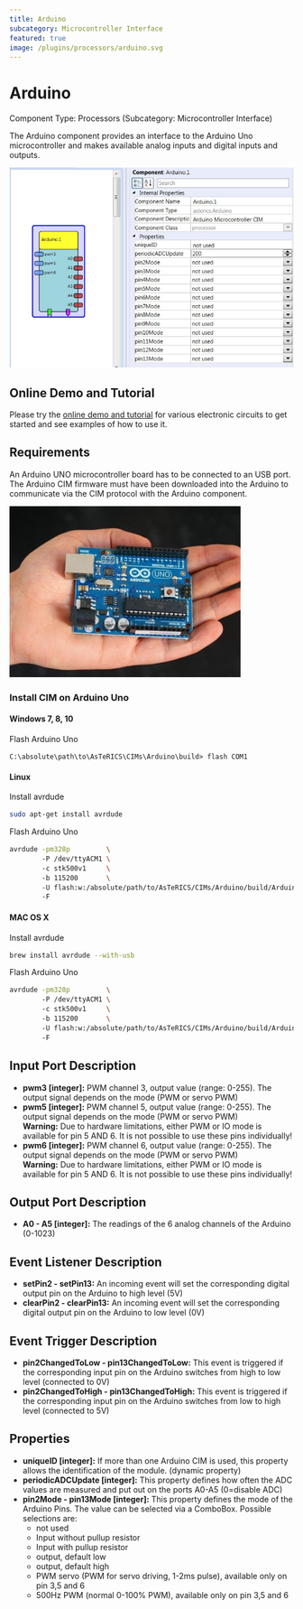 ```yaml
---
title: Arduino
subcategory: Microcontroller Interface
featured: true
image: /plugins/processors/arduino.svg
---
```


# Arduino

Component Type: Processors (Subcategory: Microcontroller Interface)

The Arduino component provides an interface to the Arduino Uno microcontroller and makes available analog inputs and digital inputs and outputs.

![Screenshot: Arduino plugin](./img/arduino.jpg "Screenshot: Arduino plugin")

## Online Demo and Tutorial

Please try the [online demo and tutorial](http://asterics.github.io/AsTeRICS/webapps/asterics-microcontroller-arduino/) for various electronic circuits to get started and see examples of how to use it.

## Requirements

An Arduino UNO microcontroller board has to be connected to an USB port. The Arduino CIM firmware must have been downloaded into the Arduino to communicate via the CIM protocol with the Arduino component.

![Arduino UNO board](./img/arduino_picture.jpg "Arduino UNO board")

### Install CIM on Arduino Uno

#### Windows 7, 8, 10

Flash Arduino Uno

```
C:\absolute\path\to\AsTeRICS\CIMs\Arduino\build> flash COM1
```

#### Linux

Install avrdude
```bash
sudo apt-get install avrdude
```

Flash Arduino Uno

```bash
avrdude -pm328p         \ 
        -P /dev/ttyACM1 \ 
        -c stk500v1     \ 
        -b 115200       \ 
        -U flash:w:/absolute/path/to/AsTeRICS/CIMs/Arduino/build/Arduino.hex \ 
        -F
```

#### MAC OS X

Install avrdude

```bash
brew install avrdude --with-usb
```

Flash Arduino Uno

```bash
avrdude -pm328p         \ 
        -P /dev/ttyACM1 \ 
        -c stk500v1     \ 
        -b 115200       \ 
        -U flash:w:/absolute/path/to/AsTeRICS/CIMs/Arduino/build/Arduino.hex \ 
        -F
```

## Input Port Description

- **pwm3 \[integer\]:** PWM channel 3, output value (range: 0-255). The output signal depends on the mode (PWM or servo PWM)
- **pwm5 \[integer\]:** PWM channel 5, output value (range: 0-255). The output signal depends on the mode (PWM or servo PWM)  
  **Warning:** Due to hardware limitations, either PWM or IO mode is available for pin 5 AND 6. It is not possible to use these pins individually!
- **pwm6 \[integer\]:** PWM channel 6, output value (range: 0-255). The output signal depends on the mode (PWM or servo PWM)  
  **Warning:** Due to hardware limitations, either PWM or IO mode is available for pin 5 AND 6. It is not possible to use these pins individually!

## Output Port Description

- **A0 - A5 \[integer\]:** The readings of the 6 analog channels of the Arduino (0-1023)

## Event Listener Description

- **setPin2 - setPin13:** An incoming event will set the corresponding digital output pin on the Arduino to high level (5V)
- **clearPin2 - clearPin13:** An incoming event will set the corresponding digital output pin on the Arduino to low level (0V)

## Event Trigger Description

- **pin2ChangedToLow - pin13ChangedToLow:** This event is triggered if the corresponding input pin on the Arduino switches from high to low level (connected to 0V)
- **pin2ChangedToHigh - pin13ChangedToHigh:** This event is triggered if the corresponding input pin on the Arduino switches from low to high level (connected to 5V)

## Properties

- **uniqueID \[integer\]:** If more than one Arduino CIM is used, this property allows the identification of the module. (dynamic property)
- **periodicADCUpdate \[integer\]:** This property defines how often the ADC values are measured and put out on the ports A0-A5 (0=disable ADC)
- **pin2Mode - pin13Mode \[integer\]:** This property defines the mode of the Arduino Pins. The value can be selected via a ComboBox. Possible selections are:
  - not used
  - Input without pullup resistor
  - Input with pullup resistor
  - output, default low
  - output, default high
  - PWM servo (PWM for servo driving, 1-2ms pulse), available only on pin 3,5 and 6
  - 500Hz PWM (normal 0-100% PWM), available only on pin 3,5 and 6
